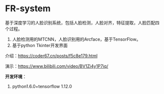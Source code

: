 # FR-system
基于深度学习的人脸识别系统，包括人脸检测，人脸对齐，特征提取，人脸匹配四个过程。  
1. 人脸检测用的MTCNN，人脸识别用的Arcface，基于TensorFlow。
2. 基于python Tkinter开发界面

介绍：https://coder67.cn/posts/f5c8e179.html

演示：https://www.bilibili.com/video/BV1Zi4y1P7iq/

**开发环境**：
1. python1.6.0+tensorflow 1.12.0
